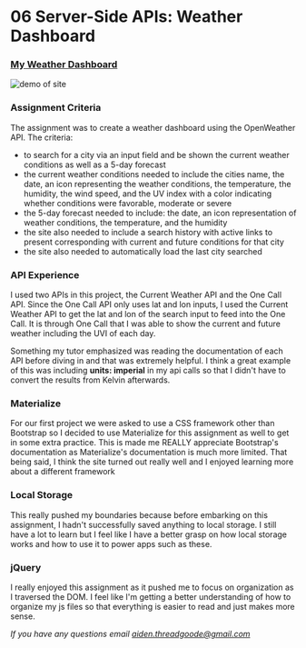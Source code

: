 # 06 Server-Side APIs: Weather Dashboard

### [My Weather Dashboard](https://a-thread.github.io/Weather-API-Aiden/)

![demo of site](/assets/images/demo.gif)

### Assignment Criteria
The assignment was to create a weather dashboard using the OpenWeather API. The criteria:
- to search for a city via an input field and be shown the current weather conditions as well as a 5-day forecast
- the current weather conditions needed to include the cities name, the date, an icon representing the weather conditions, the temperature, the humidity, the wind speed, and the UV index with a color indicating whether conditions were favorable, moderate or severe
- the 5-day forecast needed to include: the date, an icon representation of weather conditions, the temperature, and the humidity
- the site also needed to include a search history with active links to present corresponding with current and future conditions for that city
- the site also needed to automatically load the last city searched

### API Experience
I used two APIs in this project, the Current Weather API and the One Call API. Since the One Call API only uses lat and lon inputs, I used the Current Weather API to get the lat and lon of the search input to feed into the One Call. It is through One Call that I was able to show the current and future weather including the UVI of each day. 

Something my tutor emphasized was reading the documentation of each API before diving in and that was extremely helpful. I think a great example of this was including **units: imperial** in my api calls so that I didn't have to convert the results from Kelvin afterwards.

### Materialize
For our first project we were asked to use a CSS framework other than Bootstrap so I decided to use Materialize for this assignment as well to get in some extra practice. This is made me REALLY appreciate Bootstrap's documentation as Materialize's documentation is much more limited. That being said, I think the site turned out really well and I enjoyed learning more about a different framework

### Local Storage
This really pushed my boundaries because before embarking on this assignment, I hadn't successfully saved anything to local storage. I still have a lot to learn but I feel like I have a better grasp on how local storage works and how to use it to power apps such as these. 

### jQuery
I really enjoyed this assignment as it pushed me to focus on organization as I traversed the DOM. I feel like I'm getting a better understanding of how to organize my js files so that everything is easier to read and just makes more sense.

*If you have any questions email [aiden.threadgoode@gmail.com](mailto:aiden.threadgoode@gmail.com)*